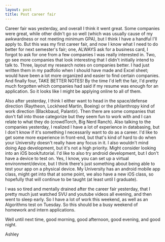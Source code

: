 ```yaml
---
layout: post
title: Post career fair
---
```


Career fair was yesterday, and overall I think it went great. Some companies were great, while other didn't go so well (which was usually cause of my awkwardness or not meeting minimum GPA), but I think I have a handful I'll apply to. But this was my first career fair, and now I know what I need to do better for next semester's fair; one, ALWAYS ask for a business card, I forgot to ask for one from a few companies I was really interested in. Two, go see more companies that look interesting that I didn't initially intend to talk to. Three, layout my research notes on companies better. I had just written them in my padfolio when I should have made and Excel sheet; would have been a lot more organized and easier to find certain companies. And finally four, TAKE BETTER NOTES! By the time I'd left the fair, I'd pretty much forgotten which companies had said if my resume was enough for an application. So it looks like I might be applying online to all of them.

Also after yesterday, I think I either want to head in the space/defense direction (Raytheon, Lockheed Martin, Boeing) or the philanthropy kind of work direction (Blackbaud, Palantir). Then there are some companies that don't fall into those categorize but they seem fun to work with and I can relate to what they do (crowdTorch, Big Nerd Ranch). Also talking to the companies yesterday, I realized I have a lot of experience in databasing, but I don't know if it's something I necessarily want to do as a career. I'd like to get some more experience in front-end, but that's kind of hard to do when your University doesn't really have any focus in it. I also wouldn't mind doing App development, but it's not a high priority. Might consider looking into an iOS book/tutorial. I'd like to also try android development, but I don't have a device to test on. Yes, I know, you can set up a virtual environment/device, but I think there's just something about being able to test your app on a physical device. My University has an android mobile app class, might get into that at some point, we also have a new iOS class, so hopefully that will continue to be taught (at least until I graduate).

I was so tired and mentally drained after the career fair yesterday, that I pretty much just watched SVU and youtube videos all evening, and then went to sleep early. So I have a lot of work this weekend, as well as an Algorithms test on Tuesday. So this should be a busy weekend of homework and intern applications.

Well until next time, good morning, good afternoon, good evening, and good night.

Ashley
